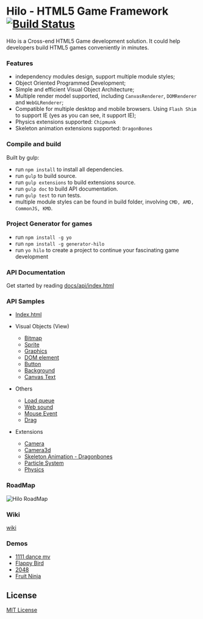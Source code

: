 Hilo - HTML5 Game Framework [![Build Status][travis-image]][travis-url]
===========================

Hilo is a Cross-end HTML5 Game development solution. It could help developers build HTML5 games conveniently in minutes.

### Features

* independency modules design, support multiple module styles;
* Object Oriented Programmed Development;
* Simple and efficient Visual Object Architecture;
* Multiple render model supported, including `CanvasRenderer`, `DOMRenderer` and `WebGLRenderer`;
* Compatible for multiple desktop and mobile browsers. Using `Flash Shim` to support IE (yes as you can see, it support IE);
* Physics extensions supported: `Chipmunk`
* Skeleton animation extensions supported: `DragonBones`


### Compile and build

Built by gulp:

* run `npm install` to install all dependencies.
* run `gulp` to build source.
* run `gulp extensions` to build extensions source.
* run `gulp doc` to build API documentation.
* run `gulp test` to run tests.
* multiple module styles can be found in build folder, involving `CMD, AMD, CommonJS, KMD`.

### Project Generator for games

* run `npm install -g yo`
* run `npm install -g generator-hilo`
* run `yo hilo` to create a project to continue your fascinating game development

### API Documentation

Get started by reading [docs/api/index.html](http://hiloteam.github.io/Hilo/docs/api/index.html)

### API Samples
 * [Index.html](http://hiloteam.github.io/Hilo/examples/index.html)
 * Visual Objects (View)
    * [Bitmap](http://hiloteam.github.io/Hilo/examples/Bitmap.html)
    * [Sprite](http://hiloteam.github.io/Hilo/examples/Sprite.html)
    * [Graphics](http://hiloteam.github.io/Hilo/examples/Graphics.html)
    * [DOM element](http://hiloteam.github.io/Hilo/examples/DOMElement.html)
    * [Button](http://hiloteam.github.io/Hilo/examples/Button.html)
    * [Background](http://hiloteam.github.io/Hilo/examples/Background.html)
    * [Canvas Text](http://hiloteam.github.io/Hilo/examples/Text.html)

 * Others
    * [Load queue](http://hiloteam.github.io/Hilo/examples/LoadQueue.html)
    * [Web sound](http://hiloteam.github.io/Hilo/examples/WebSound.html)
    * [Mouse Event](http://hiloteam.github.io/Hilo/examples/MouseEvent.html)
    * [Drag](http://hiloteam.github.io/Hilo/examples/drag.html)

 * Extensions
    * [Camera](http://hiloteam.github.io/Hilo/examples/Camera.html)
    * [Camera3d](http://hiloteam.github.io/Hilo/examples/Camera3d.html)
    * [Skeleton Animation - Dragonbones](http://hiloteam.github.io/Hilo/src/extensions/dragonbones/demo/cat)
    * [Particle System](http://hiloteam.github.io/Hilo/examples/ParticleSystem.html)
    * [Physics](http://hiloteam.github.io/Hilo/src/extensions/physics/demo/index.html)

### RoadMap

![Hilo RoadMap](http://gtms03.alicdn.com/tps/i3/TB1VaALIFXXXXcLXVXXlFbLSXXX-940-668.png)

### Wiki

[wiki](https://github.com/hiloteam/Hilo/wiki)

### Demos

 * [1111 dance mv](http://g.alicdn.com/tmapp/hilodemos/3.0.7/mv1111/index.html)
 * [Flappy Bird](http://g.alicdn.com/tmapp/hilodemos/3.0.7/flappy/index.html)
 * [2048](http://g.alicdn.com/tmapp/hilodemos/3.0.7/2048/index.html)
 * [Fruit Ninja](http://g.alicdn.com/tmapp/hilodemos/3.0.7/fruit-ninja/index.html)

## License
[MIT License](http://en.wikipedia.org/wiki/MIT_License)

[travis-image]: https://travis-ci.org/hiloteam/Hilo.svg?branch=master
[travis-url]: https://travis-ci.org/hiloteam/Hilo